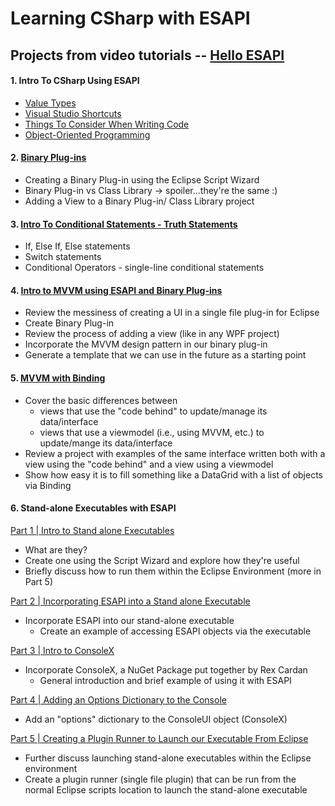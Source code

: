 # Learning CSharp with ESAPI

## Projects from video tutorials -- [Hello ESAPI](https://www.youtube.com/channel/UCaIibdaWUN3D_0MCmuCmO-w)

#### 1. Intro To CSharp Using ESAPI

- [Value Types](https://www.youtube.com/watch?v=S6XrRCY2A4E&t=13s)
- [Visual Studio Shortcuts](https://www.youtube.com/watch?v=bug6eeHhqKA)
- [Things To Consider When Writing Code](https://www.youtube.com/watch?v=VtZ2bjOo15Y&t=2s)
- [Object-Oriented Programming](https://www.youtube.com/watch?v=4TBed1btXNw)

#### 2. [Binary Plug-ins](https://www.youtube.com/watch?v=7gbqSBJiUYM&t=2598s)

- Creating a Binary Plug-in using the Eclipse Script Wizard
- Binary Plug-in vs Class Library -> spoiler...they're the same :)
- Adding a View to a Binary Plug-in/ Class Library project

#### 3. [Intro To Conditional Statements - Truth Statements](https://www.youtube.com/watch?v=PRdxSto26ak)

- If, Else If, Else statements
- Switch statements
- Conditional Operators - single-line conditional statements

#### 4. [Intro to MVVM using ESAPI and Binary Plug-ins](https://www.youtube.com/watch?v=gBbPA1iq5nI)

- Review the messiness of creating a UI in a single file plug-in for Eclipse
- Create Binary Plug-in
- Review the process of adding a view (like in any WPF project)
- Incorporate the MVVM design pattern in our binary plug-in
- Generate a template that we can use in the future as a starting point

#### 5. [MVVM with Binding](https://www.youtube.com/watch?v=BEffjcmY_MU)

- Cover the basic differences between
  - views that use the "code behind" to update/manage its data/interface
  - views that use a viewmodel (i.e., using MVVM, etc.) to update/mange its data/interface
- Review a project with examples of the same interface written both with a view using the "code behind" and a view using a viewmodel
- Show how easy it is to fill something like a DataGrid with a list of objects via Binding

#### 6. Stand-alone Executables with ESAPI

[Part 1 | Intro to Stand alone Executables](https://youtu.be/5umPshEIty0)
- What are they?
- Create one using the Script Wizard and explore how they're useful
- Briefly discuss how to run them within the Eclipse Environment (more in Part 5)

[Part 2 | Incorporating ESAPI into a Stand alone Executable](https://youtu.be/A3kOaI7WECo)
- Incorporate ESAPI into our stand-alone executable
	- Create an example of accessing ESAPI objects via the executable

[Part 3 | Intro to ConsoleX](https://youtu.be/LbHeakW3MjU)
- Incorporate ConsoleX, a NuGet Package put together by Rex Cardan
	- General introduction and brief example of using it with ESAPI

[Part 4 | Adding an Options Dictionary to the Console](https://youtu.be/AnECGMjfiQY)
- Add an "options" dictionary to the ConsoleUI object (ConsoleX)

[Part 5 | Creating a Plugin Runner to Launch our Executable From Eclipse](https://youtu.be/a9f5ePuPLdI)
- Further discuss launching stand-alone executables within the Eclipse environment
- Create a plugin runner (single file plugin) that can be run from the normal Eclipse scripts location to launch the stand-alone executable